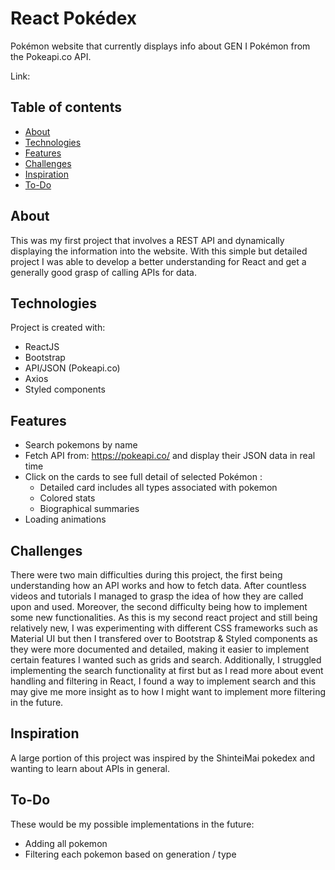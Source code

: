 
# React Pokédex

Pokémon website that currently displays info about GEN I Pokémon from the Pokeapi.co API.

Link: 

## Table of contents

-  [About](#about)
-  [Technologies](#technologies)
-  [Features](#features)
-  [Challenges](#challenges)
-  [Inspiration](#inspiration)
-  [To-Do](#to-do)

## About

This was my first project that involves a REST API and dynamically displaying the information into the website. With this simple but detailed project I was able to develop a better understanding for React and get a generally good grasp of calling APIs for data. 

## Technologies

Project is created with:

-  ReactJS
-  Bootstrap
-  API/JSON (Pokeapi.co)
-  Axios
-  Styled components

## Features

- Search pokemons by name
- Fetch API from: https://pokeapi.co/ and display their JSON data in real time
- Click on the cards to see full detail of selected Pokémon :
  - Detailed card includes all types associated with pokemon
  - Colored stats
  - Biographical summaries
- Loading animations

## Challenges

There were two main difficulties during this project, the first being understanding how an API works and how to fetch data. After countless videos and tutorials I managed to grasp the idea of how they are called upon and used. Moreover, the second difficulty being how to implement some new functionalities. As this is my second react project and still being relatively new, I was experimenting with different CSS frameworks such as Material UI but then I transfered over to Bootstrap & Styled components as they were more documented and detailed, making it easier to implement certain features I wanted such as grids and search. Additionally, I struggled implementing the search functionality at first but as I read more about event handling and filtering in React, I found a way to implement search and this may give me more insight as to how I might want to implement more filtering in the future.

## Inspiration

A large portion of this project was inspired by the ShinteiMai pokedex and wanting to learn about APIs in general. 

## To-Do

These would be my possible implementations in the future: 
  - Adding all pokemon
  - Filtering each pokemon based on generation / type



